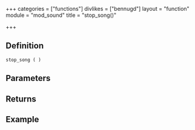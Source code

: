 +++
categories = ["functions"]
divlikes = ["bennugd"]
layout = "function"
module = "mod_sound"
title = "stop_song()"

+++

## Definition

    stop_song ( )

## Parameters

## Returns

## Example
